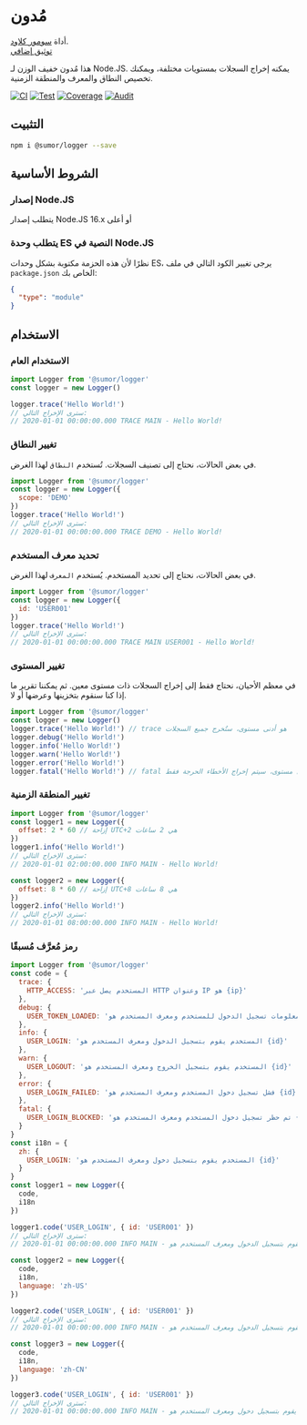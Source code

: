 # مُدون

أداة [سومور كلاود](https://sumor.cloud).  
[توثيق إضافي](https://sumor.cloud)

هذا مُدون خفيف الوزن لـ Node.JS.
يمكنه إخراج السجلات بمستويات مختلفة، ويمكنك تخصيص النطاق والمعرف والمنطقة الزمنية.

[![CI](https://github.com/sumor-cloud/logger/actions/workflows/ci.yml/badge.svg)](https://github.com/sumor-cloud/logger/actions/workflows/ci.yml)
[![Test](https://github.com/sumor-cloud/logger/actions/workflows/ut.yml/badge.svg)](https://github.com/sumor-cloud/logger/actions/workflows/ut.yml)
[![Coverage](https://github.com/sumor-cloud/logger/actions/workflows/coverage.yml/badge.svg)](https://github.com/sumor-cloud/logger/actions/workflows/coverage.yml)
[![Audit](https://github.com/sumor-cloud/logger/actions/workflows/audit.yml/badge.svg)](https://github.com/sumor-cloud/logger/actions/workflows/audit.yml)

## التثبيت

```bash
npm i @sumor/logger --save
```

## الشروط الأساسية

### إصدار Node.JS

يتطلب إصدار Node.JS 16.x أو أعلى

### يتطلب وحدة ES النصية في Node.JS

نظرًا لأن هذه الحزمة مكتوبة بشكل وحدات ES،
يرجى تغيير الكود التالي في ملف `package.json` الخاص بك:

```json
{
  "type": "module"
}
```

## الاستخدام

### الاستخدام العام

```js
import Logger from '@sumor/logger'
const logger = new Logger()

logger.trace('Hello World!')
// سترى الإخراج التالي:
// 2020-01-01 00:00:00.000 TRACE MAIN - Hello World!
```

### تغيير النطاق

في بعض الحالات، نحتاج إلى تصنيف السجلات. تُستخدم `النطاق` لهذا الغرض.

```js
import Logger from '@sumor/logger'
const logger = new Logger({
  scope: 'DEMO'
})
logger.trace('Hello World!')
// سترى الإخراج التالي:
// 2020-01-01 00:00:00.000 TRACE DEMO - Hello World!
```

### تحديد معرف المستخدم

في بعض الحالات، نحتاج إلى تحديد المستخدم. يُستخدم `المعرف` لهذا الغرض.

```js
import Logger from '@sumor/logger'
const logger = new Logger({
  id: 'USER001'
})
logger.trace('Hello World!')
// سترى الإخراج التالي:
// 2020-01-01 00:00:00.000 TRACE MAIN USER001 - Hello World!
```

### تغيير المستوى

في معظم الأحيان، نحتاج فقط إلى إخراج السجلات ذات مستوى معين. ثم يمكننا تقرير ما إذا كنا سنقوم بتخزينها وعرضها أو لا.

```js
import Logger from '@sumor/logger'
const logger = new Logger()
logger.trace('Hello World!') // trace هو أدنى مستوى، ستُخرج جميع السجلات
logger.debug('Hello World!')
logger.info('Hello World!')
logger.warn('Hello World!')
logger.error('Hello World!')
logger.fatal('Hello World!') // fatal هو أعلى مستوى، سيتم إخراج الأخطاء الحرجة فقط
```

### تغيير المنطقة الزمنية

```js
import Logger from '@sumor/logger'
const logger1 = new Logger({
  offset: 2 * 60 // إزاحة UTC+2 هي 2 ساعات
})
logger1.info('Hello World!')
// سترى الإخراج التالي:
// 2020-01-01 02:00:00.000 INFO MAIN - Hello World!

const logger2 = new Logger({
  offset: 8 * 60 // إزاحة UTC+8 هي 8 ساعات
})
logger2.info('Hello World!')
// سترى الإخراج التالي:
// 2020-01-01 08:00:00.000 INFO MAIN - Hello World!
```

### رمز مُعرَّف مُسبقًا

```js
import Logger from '@sumor/logger'
const code = {
  trace: {
    HTTP_ACCESS: 'المستخدم يصل عبر HTTP وعنوان IP هو {ip}'
  },
  debug: {
    USER_TOKEN_LOADED: 'تم قراءة معلومات تسجيل الدخول للمستخدم ومعرف المستخدم هو {id}'
  },
  info: {
    USER_LOGIN: 'المستخدم يقوم بتسجيل الدخول ومعرف المستخدم هو {id}'
  },
  warn: {
    USER_LOGOUT: 'المستخدم يقوم بتسجيل الخروج ومعرف المستخدم هو {id}'
  },
  error: {
    USER_LOGIN_FAILED: 'فشل تسجيل دخول المستخدم ومعرف المستخدم هو {id}'
  },
  fatal: {
    USER_LOGIN_BLOCKED: 'تم حظر تسجيل دخول المستخدم ومعرف المستخدم هو {id}'
  }
}
const i18n = {
  zh: {
    USER_LOGIN: 'المستخدم يقوم بتسجيل دخول ومعرف المستخدم هو {id}'
  }
}
const logger1 = new Logger({
  code,
  i18n
})

logger1.code('USER_LOGIN', { id: 'USER001' })
// سترى الإخراج التالي:
// 2020-01-01 00:00:00.000 INFO MAIN - المستخدم يقوم بتسجيل الدخول ومعرف المستخدم هو USER001

const logger2 = new Logger({
  code,
  i18n,
  language: 'zh-US'
})

logger2.code('USER_LOGIN', { id: 'USER001' })
// سترى الإخراج التالي:
// 2020-01-01 00:00:00.000 INFO MAIN - المستخدم يقوم بتسجيل الدخول ومعرف المستخدم هو USER001

const logger3 = new Logger({
  code,
  i18n,
  language: 'zh-CN'
})

logger3.code('USER_LOGIN', { id: 'USER001' })
// سترى الإخراج التالي:
// 2020-01-01 00:00:00.000 INFO MAIN - المستخدم يقوم بتسجيل دخول ومعرف المستخدم هو USER001
```
